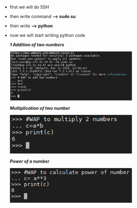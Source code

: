 - first we will do SSH 
- then write command **--> sudo su**
- then write **--> python**

- now we will start writing python code


   
   ***1 Addition of two numbers***
   
   <img src ="/Images/Add.PNG" width="400">
   
   ***Multiplication of two number***
 
   <img src ="/Images/Mul.PNG" width="400">
 
   ***Power of a number***
 
   <img src ="/Images/Pow.PNG" width="400">
